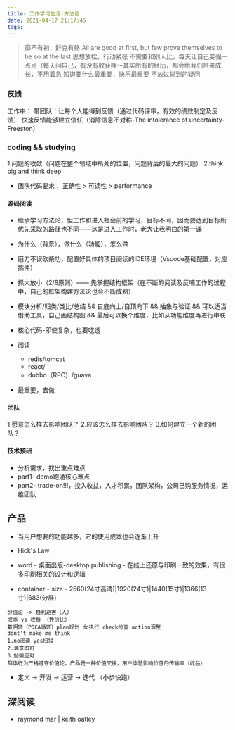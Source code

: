 ```yaml
---
title: 工作学习生活-方法论
date: 2021-04-17 21:17:45
tags:
---
```


> 靡不有初，鲜克有终 All are good at first, but few prove themselves to be so at the last
> 思想放松，行动紧张
> 不需要和别人比，每天让自己变强一点点（每天问自己，有没有收获哩～其实所有的经历，都会给我们带来成长，不用着急
> 知道要什么最重要，快乐最重要
> 不放过碰到的疑问

### 反馈
工作中：
带团队：让每个人能得到反馈（通过代码评审，有效的绩效制定及反馈）
快速反馈能够建立信任（消除信息不对称-The intolerance of uncertainty-Freeston）

### coding && studying
1.问题的收敛（问题在整个领域中所处的位置，问题背后的最大的问题）
2.think big and think deep
- 团队代码要求： 正确性 > 可读性 > performance
#### 源码阅读
- 继承学习方法论，但工作和进入社会前的学习，目标不同，因而要达到目标所优先采取的路径也不同——这是进入工作时，老大让我明白的第一课

- 为什么（背景），做什么（功能），怎么做

- 磨刀不误砍柴功，配置好具体的项目阅读的IDE环境（Vscode基础配置，对应插件）

- 抓大放小（2/8原则）—— 先掌握结构框架（在不断的阅读及反哺工作的过程中，自己的框架构建方法论也会不断成熟）

- 模块分析/归类/类比/总结 && 自底向上/自顶向下 && 抽象与验证 && 可以适当借助工具，自己画结构图 && 最后可以换个维度，比如从功能维度再进行串联

- 核心代码-即使复杂，也要吃透

- 阅读
  - redis/tomcat
  - react/
  - dubbo（RPC）/guava

- 最重要，去做

#### 团队
1.愿意怎么样去影响团队？
2.应该怎么样去影响团队？
3.如何建立一个新的团队？

#### 技术预研
- 分析需求，找出重点难点
- part1- demo跑通核心难点
- part2- trade-on!!!，投入收益，人才积累，团队架构，公司已购服务情况，运维团队


## 产品
- 当用户想要的功能越多，它的使用成本也会逐渐上升
- Hick's Law

- word -  桌面出版-desktop publishing - 在线上还原与印刷一致的效果，有很多印刷相关的设计和逻辑
- container - size - 2560(24寸高清)|1920(24寸)|1440(15寸)|1366(13寸)|683(分屏)
```
价值论 -> 趋利避害（人）
成本 vs 收益 （性价比）
戴明环（PDCA循环）plan规划 do执行 check检查 action调整
dont't make me think 
1.no阅读 yes扫描
2.满意即可
3.勉强应对
群体行为严格遵守价值论，产品是一种价值交换，用户体验影响价值的传输率（收益）
```
- 定义 -> 开发 -> 运营 -> 迭代 （小步快跑）

## 深阅读
- raymond mar | keith oatley


